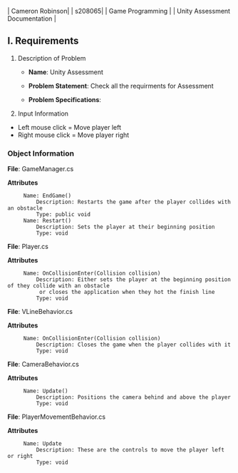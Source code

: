 | Cameron Robinson|
| s208065|
| Game Programming |
| Unity Assessment Documentation |

## I. Requirements

1. Description of Problem

	- **Name**: Unity Assessment

	- **Problem Statement**: Check all the requirments for Assessment
	
	- **Problem Specifications**:  
    

2. Input Information
- Left mouse click = Move player left
- Right mouse click = Move player right


### Object Information


**File**: GameManager.cs

**Attributes**

         Name: EndGame()
             Description: Restarts the game after the player collides with an obstacle
             Type: public void
         Name: Restart()
             Description: Sets the player at their beginning position
             Type: void
      
**File**: Player.cs

**Attributes**

         Name: OnCollisionEnter(Collision collision)
             Description: Either sets the player at the beginning position of they collide with an obstacle
			  or closes the application when they hot the finish line
             Type: void

        

**File**: VLineBehavior.cs

**Attributes**

         Name: OnCollisionEnter(Collision collision)
             Description: Closes the game when the player collides with it
             Type: void
        

**File**: CameraBehavior.cs

**Attributes**

         Name: Update()
             Description: Positions the camera behind and above the player
             Type: void
         
**File**: PlayerMovementBehavior.cs

**Attributes**

         Name: Update
             Description: These are the controls to move the player left or right
             Type: void
        